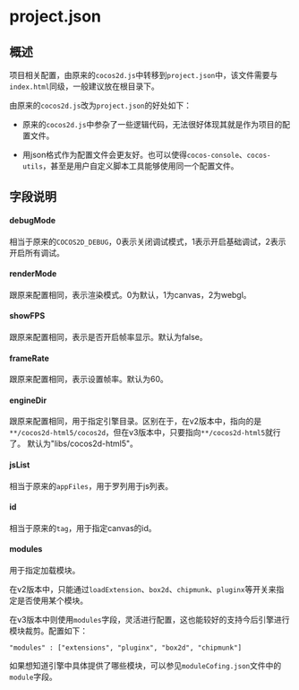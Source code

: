 # project.json

## 概述

项目相关配置，由原来的`cocos2d.js`中转移到`project.json`中，该文件需要与`index.html`同级，一般建议放在根目录下。

由原来的`cocos2d.js`改为`project.json`的好处如下：

* 原来的`cocos2d.js`中参杂了一些逻辑代码，无法很好体现其就是作为项目的配置文件。

* 用json格式作为配置文件会更友好。也可以使得`cocos-console`、`cocos-utils`，甚至是用户自定义脚本工具能够使用同一个配置文件。

## 字段说明

#### debugMode

相当于原来的`COCOS2D_DEBUG`，0表示关闭调试模式，1表示开启基础调试，2表示开启所有调试。

#### renderMode

跟原来配置相同，表示渲染模式。0为默认，1为canvas，2为webgl。

#### showFPS

跟原来配置相同，表示是否开启帧率显示。默认为false。

#### frameRate

跟原来配置相同，表示设置帧率。默认为60。

#### engineDir

跟原来配置相同，用于指定引擎目录。区别在于，在v2版本中，指向的是`**/cocos2d-html5/cocos2d`，但在v3版本中，只要指向`**/cocos2d-html5`就行了。
默认为"libs/cocos2d-html5"。

#### jsList

相当于原来的`appFiles`，用于罗列用于js列表。

#### id

相当于原来的`tag`，用于指定canvas的id。

#### modules

用于指定加载模块。

在v2版本中，只能通过`loadExtension`、`box2d`、`chipmunk`、`pluginx`等开关来指定是否使用某个模块。

在v3版本中则使用`modules`字段，灵活进行配置，这也能较好的支持今后引擎进行模块裁剪。配置如下：

```
"modules" : ["extensions", "pluginx", "box2d", "chipmunk"]
```

如果想知道引擎中具体提供了哪些模块，可以参见`moduleCofing.json`文件中的`module`字段。
